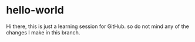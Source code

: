 # hello-world

Hi there,
this is just a learning session for GitHub. so do not mind any of the changes I make in this branch.
